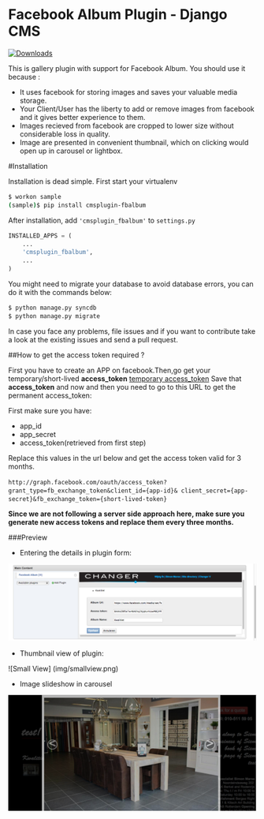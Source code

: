 # Facebook Album Plugin - Django CMS
[![Downloads](https://pypip.in/d/cmsplugin-fbalbum/badge.png)](https://crate.io/package/cmsplugin-fbalbum)

This is gallery plugin with support for Facebook Album. You should use it because :
- It uses facebook for storing images and saves your valuable media storage. 
- Your Client/User has the liberty to add or remove images from facebook and it gives better experience to them.
- Images recieved from facebook are cropped to lower size without considerable loss in quality.
- Image are presented in convenient thumbnail, which on clicking would open up in carousel or lightbox.


#Installation

Installation is dead simple. First start your virtualenv

```bash
$ workon sample
(sample)$ pip install cmsplugin-fbalbum
```
After installation, add `'cmsplugin_fbalbum'` to `settings.py`

```python
INSTALLED_APPS = (
    ...
    'cmsplugin_fbalbum',
    ...
)
```

You might need to migrate your database to avoid database errors, you can do it with the commands below:

```bash
$ python manage.py syncdb
$ python manage.py migrate
```
In case you face any problems, file issues and if you want to contribute take a look at 
the existing issues and send a pull request.

##How to get the access token required ?

First you have to  create an APP on facebook.Then,go get your temporary/short-lived **access_token** [temporary access_token](https://developers.facebook.com/tools/access_token/) 
Save that **access_token** and now and then you need to go to this URL to get the permanent access_token:

First make sure you have:

- app_id
- app_secret
- access_token(retrieved from first step)

Replace this values in the url below and get the access token valid for 3 months.

`http://graph.facebook.com/oauth/access_token?grant_type=fb_exchange_token&client_id={app-id}&
client_secret={app-secret}&fb_exchange_token={short-lived-token} `

**Since we are not following a server side approach here, make sure you generate
new access tokens and replace them every three months.**


###Preview

- Entering the details in plugin form:

![Admin Page](img/admin.png)

- Thumbnail view of plugin:

![Small View] (img/smallview.png)

- Image slideshow in carousel

![Carousel](img/bigview.png)
